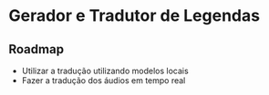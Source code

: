 # Gerador e Tradutor de Legendas

## Roadmap
- Utilizar a tradução utilizando modelos locais
- Fazer a tradução dos áudios em tempo real